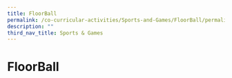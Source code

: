 ```yaml
---
title: FloorBall
permalink: /co-curricular-activities/Sports-and-Games/FloorBall/permalink/
description: ""
third_nav_title: Sports & Games
---
```

FloorBall
=========

